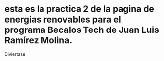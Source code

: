 # esta es la practica 2 de la pagina de energias renovables para el programa Becalos Tech de Juan Luis Ramírez Molina. 

Diviertase
